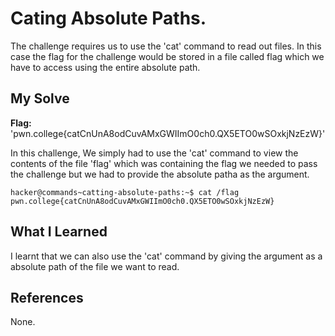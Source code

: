 # Cating Absolute Paths.
The challenge requires us to use the 'cat' command to read out files. In this case the flag for the challenge would be stored in a file called flag which we have to access using the entire absolute path.
## My Solve
**Flag:** 'pwn.college{catCnUnA8odCuvAMxGWIImO0ch0.QX5ETO0wSOxkjNzEzW}'

In this challenge, We simply had to use the 'cat' command to view the contents of the file 'flag' which was containing the flag we needed to pass the challenge but we had to provide the absolute patha as the argument.
```
hacker@commands~catting-absolute-paths:~$ cat /flag
pwn.college{catCnUnA8odCuvAMxGWIImO0ch0.QX5ETO0wSOxkjNzEzW}
```

## What I Learned
I learnt that we can also use the 'cat' command by giving the argument as a absolute path of the file we want to read.
## References
None.
